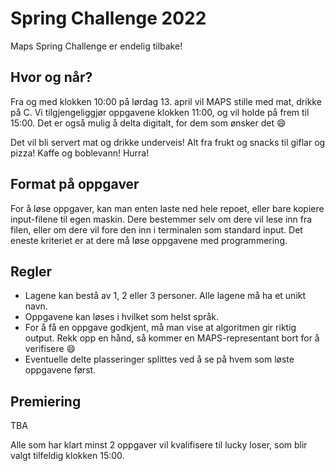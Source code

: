 # Spring Challenge 2022
Maps Spring Challenge er endelig tilbake!

## Hvor og når?
Fra og med klokken 10:00 på lørdag 13. april vil MAPS stille med mat, drikke på C. Vi tilgjengeliggjør oppgavene klokken 11:00, og vil holde på frem til 15:00. Det er også mulig å delta digitalt, for dem som ønsker det 😄

Det vil bli servert mat og drikke underveis! Alt fra frukt og snacks til giflar og pizza! Kaffe og boblevann! Hurra!

## Format på oppgaver

For å løse oppgaver, kan man enten laste ned hele repoet, eller bare kopiere input-filene til egen maskin. Dere bestemmer selv om dere vil lese inn fra filen, eller om dere vil fore den inn i terminalen som standard input. Det eneste kriteriet er at dere må løse oppgavene med programmering.

## Regler
- Lagene kan bestå av 1, 2 eller 3 personer. Alle lagene må ha et unikt navn.
- Oppgavene kan løses i hvilket som helst språk.
- For å få en oppgave godkjent, må man vise at algoritmen gir riktig output. Rekk opp en hånd, så kommer
en MAPS-representant bort for å verifisere 😄
- Eventuelle delte plasseringer splittes ved å se på hvem som løste oppgavene først.

## Premiering
TBA

Alle som har klart minst 2 oppgaver vil kvalifisere til lucky loser, som blir valgt tilfeldig klokken 15:00.
